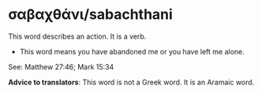 # σαβαχθάνι/sabachthani
This word describes an action. It is a verb.
* This word means you have abandoned me or you have left me alone.

See: Matthew 27:46; Mark 15:34

**Advice to translators**: This word is not a Greek word. It is an Aramaic word.
